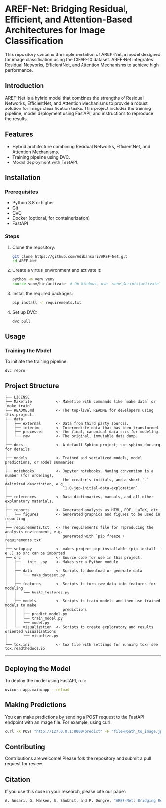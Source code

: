 # AREF-Net: Bridging Residual, Efficient, and Attention-Based Architectures for Image Classification

This repository contains the implementation of AREF-Net, a model designed for image classification using the CIFAR-10 dataset. AREF-Net integrates Residual Networks, EfficientNet, and Attention Mechanisms to achieve high performance.

## Introduction

AREF-Net is a hybrid model that combines the strengths of Residual Networks, EfficientNet, and Attention Mechanisms to provide a robust solution for image classification tasks. This project includes the training pipeline, model deployment using FastAPI, and instructions to reproduce the results.

## Features

- Hybrid architecture combining Residual Networks, EfficientNet, and Attention Mechanisms.
- Training pipeline using DVC.
- Model deployment with FastAPI.
## Installation

### Prerequisites

- Python 3.8 or higher
- Git
- DVC
- Docker (optional, for containerization)
- FastAPI

### Steps

1. Clone the repository:

    ```bash
    git clone https://github.com/Adibansari/AREF-Net.git
    cd AREF-Net
    ```

2. Create a virtual environment and activate it:

    ```bash
    python -m venv venv
    source venv/bin/activate  # On Windows, use `venv\Scripts\activate`
    ```

3. Install the required packages:

    ```bash
    pip install -r requirements.txt
    ```

4. Set up DVC:

    ```bash
    dvc pull
    ```

## Usage

### Training the Model

To initiate the training pipeline:

```bash
dvc repro
```
Project Structure
------------

    ├── LICENSE
    ├── Makefile           <- Makefile with commands like `make data` or `make train`
    ├── README.md          <- The top-level README for developers using this project.
    ├── data
    │   ├── external       <- Data from third party sources.
    │   ├── interim        <- Intermediate data that has been transformed.
    │   ├── processed      <- The final, canonical data sets for modeling.
    │   └── raw            <- The original, immutable data dump.
    │
    ├── docs               <- A default Sphinx project; see sphinx-doc.org for details
    │
    ├── models             <- Trained and serialized models, model predictions, or model summaries
    │
    ├── notebooks          <- Jupyter notebooks. Naming convention is a number (for ordering),
    │                         the creator's initials, and a short `-` delimited description, e.g.
    │                         `1.0-jqp-initial-data-exploration`.
    │
    ├── references         <- Data dictionaries, manuals, and all other explanatory materials.
    │
    ├── reports            <- Generated analysis as HTML, PDF, LaTeX, etc.
    │   └── figures        <- Generated graphics and figures to be used in reporting
    │
    ├── requirements.txt   <- The requirements file for reproducing the analysis environment, e.g.
    │                         generated with `pip freeze > requirements.txt`
    │
    ├── setup.py           <- makes project pip installable (pip install -e .) so src can be imported
    ├── src                <- Source code for use in this project.
    │   ├── __init__.py    <- Makes src a Python module
    │   │
    │   ├── data           <- Scripts to download or generate data
    │   │   └── make_dataset.py
    │   │
    │   ├── features       <- Scripts to turn raw data into features for modeling
    │   │   └── build_features.py
    │   │
    │   ├── models         <- Scripts to train models and then use trained models to make
    │   │   │                 predictions
    │   │   ├── predict_model.py
    │   │   └── train_model.py
    │   │   └── model.py
    │   └── visualization  <- Scripts to create exploratory and results oriented visualizations
    │       └── visualize.py
    │
    └── tox.ini            <- tox file with settings for running tox; see tox.readthedocs.io


--------

## Deploying the Model
To deploy the model using FastAPI, run:
```bash
uvicorn app.main:app --reload
```
## Making Predictions
You can make predictions by sending a POST request to the FastAPI endpoint with an image file. For example, using curl:
```bash
curl -X POST "http://127.0.0.1:8000/predict" -F "file=@path_to_image.jpg"

```
## Contributing
Contributions are welcome! Please fork the repository and submit a pull request for review.
## Citation
If you use this code in your research, please cite our paper:
```bash
A. Ansari, G. Marken, S. Shobhit, and P. Dongre, "AREF-Net: Bridging Residual, Efficient, and Attention-Based Architectures for Image Classification," in 2023 International Conference on Advanced Computing & Communication Technologies (ICACCTech), Banur, India, 2023, pp. 450-456. doi: 10.1109/ICACCTech61146.2023.00080.
```
